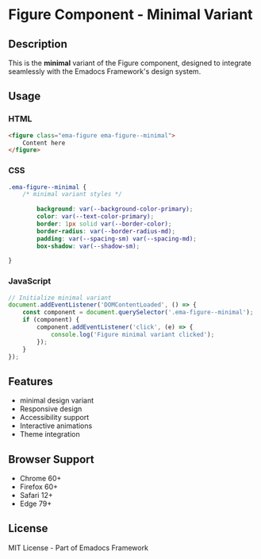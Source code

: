 # Figure Component - Minimal Variant

## Description
This is the **minimal** variant of the Figure component, designed to integrate seamlessly with the Emadocs Framework's design system.

## Usage

### HTML
```html
<figure class="ema-figure ema-figure--minimal">
    Content here
</figure>
```

### CSS
```css
.ema-figure--minimal {
    /* minimal variant styles */
    
        background: var(--background-color-primary);
        color: var(--text-color-primary);
        border: 1px solid var(--border-color);
        border-radius: var(--border-radius-md);
        padding: var(--spacing-sm) var(--spacing-md);
        box-shadow: var(--shadow-sm);
    
}
```

### JavaScript
```javascript
// Initialize minimal variant
document.addEventListener('DOMContentLoaded', () => {
    const component = document.querySelector('.ema-figure--minimal');
    if (component) {
        component.addEventListener('click', (e) => {
            console.log('Figure minimal variant clicked');
        });
    }
});
```

## Features
- minimal design variant
- Responsive design
- Accessibility support
- Interactive animations
- Theme integration

## Browser Support
- Chrome 60+
- Firefox 60+
- Safari 12+
- Edge 79+

## License
MIT License - Part of Emadocs Framework
